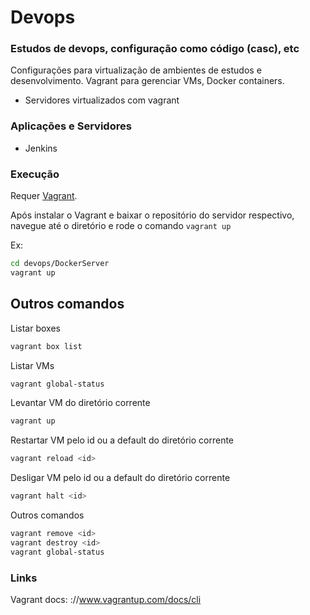 # Devops
### Estudos de devops, configuração como código (casc),  etc

Configurações para virtualização de ambientes de estudos e desenvolvimento. Vagrant para gerenciar VMs, Docker containers.

- Servidores virtualizados com vagrant

### Aplicações e Servidores
- Jenkins

### Execução
Requer [Vagrant](https://www.vagrantup.com/).

Após instalar o Vagrant e baixar o repositório do servidor respectivo, navegue até o diretório e rode o comando ``vagrant up``

Ex:
```sh
cd devops/DockerServer
vagrant up
```

## Outros comandos

Listar boxes
```sh
vagrant box list
```

Listar VMs
```sh
vagrant global-status
```

Levantar VM do diretório corrente
```sh
vagrant up
```

Restartar VM pelo id ou a default do diretório corrente
```sh
vagrant reload <id>
```

Desligar VM pelo id ou a default do diretório corrente
```sh
vagrant halt <id>
```

Outros comandos
```sh
vagrant remove <id>
vagrant destroy <id>
vagrant global-status 
```

### Links
Vagrant docs: ://www.vagrantup.com/docs/cli
